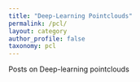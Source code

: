 ```yaml
---
title: "Deep-Learning Pointclouds"
permalink: /pcl/
layout: category
author_profile: false
taxonomy: pcl
---
```


Posts on Deep-learning pointclouds
